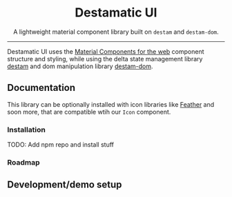 <div align="center">

# Destamatic UI

A lightweight material component library built on `destam` and `destam-dom`.

</div>

---

Destamatic UI uses the [Material Components for the web](https://github.com/material-components/material-components-web) component structure and styling, while using the delta state management library [destam](https://github.com/equator-studios/destam) and dom manipulation library [destam-dom](https://github.com/equator-studios/destam).

## Documentation
This library can be optionally installed with icon libraries like [Feather](https://github.com/feathericons/feather) and soon more, that are compatible wtih our `Icon` component.

### Installation
TODO: Add npm repo and install stuff

### Roadmap

## Development/demo setup
